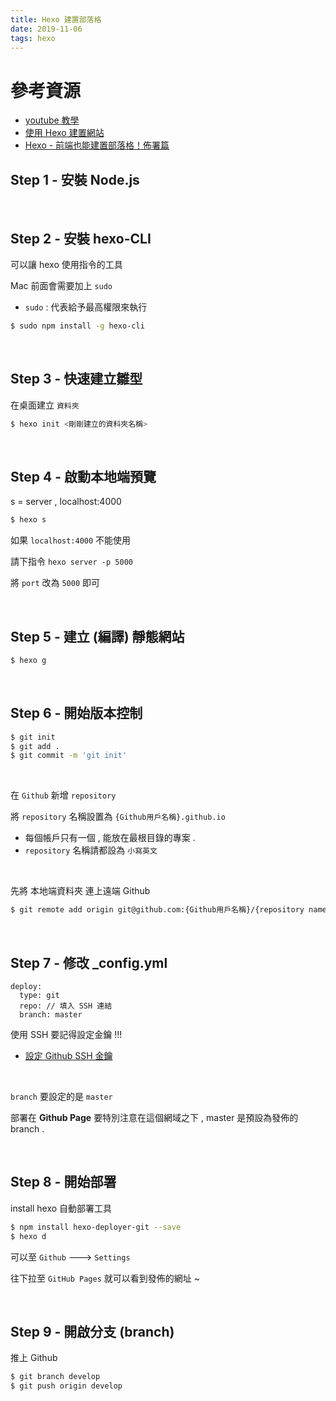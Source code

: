 ```yaml
---
title: Hexo 建置部落格
date: 2019-11-06
tags: hexo
---
```

<!--more-->
# 參考資源

- [youtube 教學](https://www.youtube.com/watch?v=jOJI9ekTzK8&t=1532s)
- [使用 Hexo 建置網站](https://paper.dropbox.com/doc/Hexo--7zSMDUvNPffmjdilVv3AA)
- [Hexo - 前端也能建置部落格！佈署篇](https://ithelp.ithome.com.tw/articles/10208581)

## Step 1 - 安裝 Node.js

<br>

## Step 2 - 安裝 hexo-CLI

可以讓 hexo 使用指令的工具

Mac 前面會需要加上 `sudo`

- `sudo` : 代表給予最高權限來執行

```bash
$ sudo npm install -g hexo-cli
```

<br>

## Step 3 - 快速建立雛型

在桌面建立 `資料夾`

```bash
$ hexo init <剛剛建立的資料夾名稱>
```

<br>

## Step 4 - 啟動本地端預覽

s = server , localhost:4000

```bash
$ hexo s
```

如果 `localhost:4000` 不能使用

請下指令 `hexo server -p 5000`

將 `port` 改為 `5000` 即可

<br>

## Step 5 - 建立 (編譯) 靜態網站

```bash
$ hexo g
```

<br>

## Step 6 - 開始版本控制

```bash
$ git init
$ git add .
$ git commit -m 'git init'
```

<br>

在 `Github` 新增 `repository`

將 `repository` 名稱設置為 `{Github用戶名稱}.github.io`

- 每個帳戶只有一個 , 能放在最根目錄的專案 .
- `repository` 名稱請都設為 `小寫英文`

<br>

先將 本地端資料夾 連上遠端 Github

```bash
$ git remote add origin git@github.com:{Github用戶名稱}/{repository name}.git
```

<br>

## Step 7 - 修改 _config.yml

```
deploy:
  type: git
  repo: // 填入 SSH 連結
  branch: master
```

使用 SSH 要記得設定金鑰 !!! 

- [設定 Github SSH 金鑰](https://ithelp.ithome.com.tw/articles/10205988)

<br>

`branch` 要設定的是 `master`

部署在 **Github Page** 要特別注意在這個網域之下 , master 是預設為發佈的 branch .

<br>

## Step 8 - 開始部署

install hexo 自動部署工具

```bash
$ npm install hexo-deployer-git --save
$ hexo d
```

可以至 `Github` ---> `Settings`

往下拉至 `GitHub Pages` 就可以看到發佈的網址 ~


<br>

## Step 9 - 開啟分支 (branch)

推上 Github

```bash
$ git branch develop
$ git push origin develop
```





